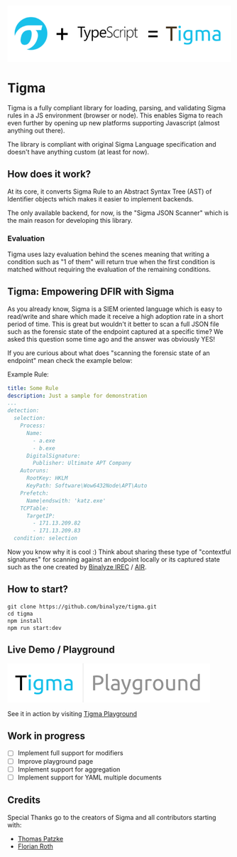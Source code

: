 [![Tigma](public/header-image.png "Sigma + TypeScript = Tigma")](#)

# Tigma
Tigma is a fully compliant library for loading, parsing, and validating Sigma rules in a JS environment (browser or node). This enables Sigma to reach even further by opening up new platforms supporting Javascript (almost anything out there). 

The library is compliant with original Sigma Language specification and doesn't have anything custom (at least for now).

## How does it work?
At its core, it converts Sigma Rule to an Abstract Syntax Tree (AST) of Identifier objects which makes it easier to implement backends. 

The only available backend, for now, is the "Sigma JSON Scanner" which is the main reason for developing this library.

### Evaluation
Tigma uses lazy evaluation behind the scenes meaning that writing a condition such as "1 of them" will return true when the first condition is matched without requiring the evaluation of the remaining conditions.  

## Tigma: Empowering DFIR with Sigma
As you already know, Sigma is a SIEM oriented language which is easy to read/write and share which made it receive a high adoption rate in a short period of time. This is great but wouldn't it better to scan a full JSON file such as the forensic state of the endpoint captured at a specific time? We asked this question some time ago and the answer was obviously YES!

If you are curious about what does "scanning the forensic state of an endpoint" mean check the example below:

Example Rule:
```yaml
title: Some Rule
description: Just a sample for demonstration
...
detection:
  selection:
    Process:
      Name: 
        - a.exe
        - b.exe
      DigitalSignature:
        Publisher: Ultimate APT Company
    Autoruns:
      RootKey: HKLM
      KeyPath: Software\Wow6432Node\APT\Auto
    Prefetch:
      Name|endswith: 'katz.exe'
    TCPTable:
      TargetIP: 
        - 171.13.209.82
        - 171.13.209.83
  condition: selection
```

Now you know why it is cool :) Think about sharing these type of "contextful signatures" for scanning against an endpoint locally or its captured state such as the one created by [Binalyze IREC](http://binalyze.com/products/irec) / [AIR](http://binalyze.com/products/air).

## How to start?
```
git clone https://github.com/binalyze/tigma.git
cd tigma
npm install
npm run start:dev
```

## Live Demo / Playground
[![Playground](public/playground-header.png "Tigma Playground")](https://binalyze.github.io/tigma/public/playground.htm)

See it in action by visiting <a href="https://binalyze.github.io/tigma/public/playground.htm" target="_blank">Tigma Playground</a>

## Work in progress
 - [ ] Implement full support for modifiers
 - [ ] Improve playground page
 - [ ] Implement support for aggregation
 - [ ] Implement support for YAML multiple documents
 
 ## Credits
 Special Thanks go to the creators of Sigma and all contributors starting with:
 - [Thomas Patzke](https://github.com/thomaspatzke)
 - [Florian Roth](https://github.com/Neo23x0)
